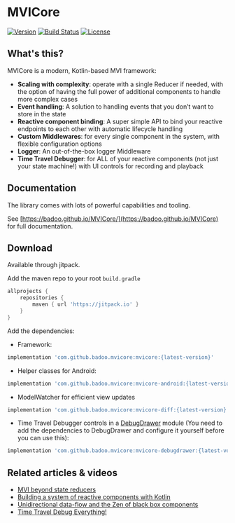 # MVICore
[![Version](https://jitpack.io/v/badoo/mvicore.svg)](https://jitpack.io/#badoo/mvicore)
[![Build Status](https://travis-ci.org/badoo/MVICore.svg?branch=master)](https://travis-ci.org/badoo/MVICore)
[![License](https://img.shields.io/badge/License-Apache%202.0-blue.svg)](http://www.apache.org/licenses/LICENSE-2.0)

## What's this?

MVICore is a modern, Kotlin-based MVI framework:
- **Scaling with complexity**: operate with a single Reducer if needed, with the option of having the full power of additional components to handle more complex cases
- **Event handling**: A solution to handling events that you don’t want to store in the state
- **Reactive component binding**: A super simple API to bind your reactive endpoints to each other with automatic lifecycle handling
- **Custom Middlewares**: for every single component in the system, with flexible configuration options
- **Logger**: An out-of-the-box logger Middleware
- **Time Travel Debugger**: for ALL of your reactive components (not just your state machine!) with UI controls for recording and playback


## Documentation

The library comes with lots of powerful capabilities and tooling.

See [https://badoo.github.io/MVICore/](https://badoo.github.io/MVICore) for full documentation.

## Download

Available through jitpack.

Add the maven repo to your root `build.gradle`

```groovy
allprojects {
    repositories {
        maven { url 'https://jitpack.io' }
    }
}
```

Add the dependencies:
- Framework:
```groovy
implementation 'com.github.badoo.mvicore:mvicore:{latest-version}'
```

- Helper classes for Android:
```groovy
implementation 'com.github.badoo.mvicore:mvicore-android:{latest-version}'
```

- ModelWatcher for efficient view updates
```groovy
implementation 'com.github.badoo.mvicore:mvicore-diff:{latest-version}'
```

- Time Travel Debugger controls in a [DebugDrawer](https://github.com/palaima/DebugDrawer) module (You need to add the dependencies to DebugDrawer and configure it yourself before you can use this):
```groovy
implementation 'com.github.badoo.mvicore:mvicore-debugdrawer:{latest-version}'
```

## Related articles & videos
- [MVI beyond state reducers](https://badootech.badoo.com/a-modern-kotlin-based-mvi-architecture-9924e08efab1)
- [Building a system of reactive components with Kotlin](https://badootech.badoo.com/building-a-system-of-reactive-components-with-kotlin-ff56981e92cf)
- [Unidirectional data-flow and the Zen of black box components](https://medium.com/p/unidirectional-data-flow-and-the-zen-of-black-box-components-fff5d618f8b6?source=email-e819b9e65829--writer.postDistributed&sk=e17b031a4f155a8dc7d3248489116240)
- [Time Travel Debug Everything!](https://badootech.badoo.com/time-travel-debug-everything-droidconuk-2018-lightning-talk-445217258401)
